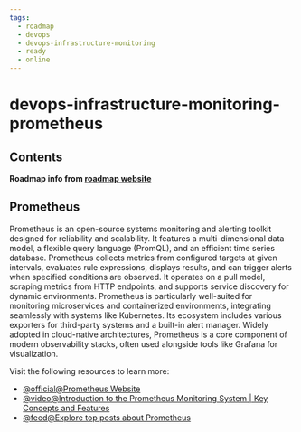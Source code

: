 ```yaml
---
tags:
  - roadmap
  - devops
  - devops-infrastructure-monitoring
  - ready
  - online
---
```


# devops-infrastructure-monitoring-prometheus

## Contents

__Roadmap info from [roadmap website](https://roadmap.sh/devops/prometheus@NiVvRbCOCDpVvif48poCo)__

## Prometheus

Prometheus is an open-source systems monitoring and alerting toolkit designed for reliability and scalability. It features a multi-dimensional data model, a flexible query language (PromQL), and an efficient time series database. Prometheus collects metrics from configured targets at given intervals, evaluates rule expressions, displays results, and can trigger alerts when specified conditions are observed. It operates on a pull model, scraping metrics from HTTP endpoints, and supports service discovery for dynamic environments. Prometheus is particularly well-suited for monitoring microservices and containerized environments, integrating seamlessly with systems like Kubernetes. Its ecosystem includes various exporters for third-party systems and a built-in alert manager. Widely adopted in cloud-native architectures, Prometheus is a core component of modern observability stacks, often used alongside tools like Grafana for visualization.

Visit the following resources to learn more:

* [@official@Prometheus Website](https://prometheus.io/)
* [@video@Introduction to the Prometheus Monitoring System | Key Concepts and Features](https://www.youtube.com/watch?v=STVMGrYIlfg)
* [@feed@Explore top posts about Prometheus](https://app.daily.dev/tags/prometheus?ref=roadmapsh)
